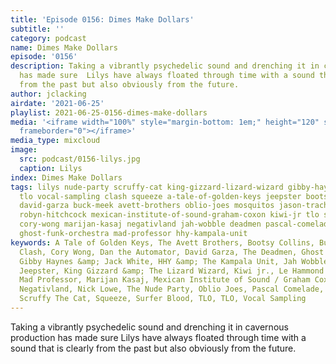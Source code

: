 ```yaml
---
title: 'Episode 0156: Dimes Make Dollars'
subtitle: ''
category: podcast
name: Dimes Make Dollars
episode: '0156'
description: Taking a vibrantly psychedelic sound and drenching it in cavernous production
  has made sure  Lilys have always floated through time with a sound that is clearly
  from the past but also obviously from the future.
author: jclacking
airdate: '2021-06-25'
playlist: 2021-06-25-0156-dimes-make-dollars
media: '<iframe width="100%" style="margin-bottom: 1em;" height="120" src="https://www.mixcloud.com/widget/iframe/?feed=%2Fthe-lacking-org%2Fii9zp4-156-dimes-make-dollars%2F&hide_artwork=1&hide_cover=1&light=1"
  frameborder="0"></iframe>'
media_type: mixcloud
image:
  src: podcast/0156-lilys.jpg
  caption: Lilys
index: Dimes Make Dollars
tags: lilys nude-party scruffy-cat king-gizzard-lizard-wizard gibby-haynes-jack-white
  tlo vocal-sampling clash squeeze a-tale-of-golden-keys jeepster bootsy-collins le-hammond-inferno
  david-garza buck-meek avett-brothers oblio-joes mosquitos jason-trachtenburg nick-lowe
  robyn-hitchcock mexican-institute-of-sound-graham-coxon kiwi-jr tlo surfer-blood
  cory-wong marijan-kasaj negativland jah-wobble deadmen pascal-comelade dan-automator
  ghost-funk-orchestra mad-professor hhy-kampala-unit
keywords: A Tale of Golden Keys, The Avett Brothers, Bootsy Collins, Buck Meek, The
  Clash, Cory Wong, Dan the Automator, David Garza, The Deadmen, Ghost Funk Orchestra,
  Gibby Haynes &amp; Jack White, HHY &amp; The Kampala Unit, Jah Wobble, Jason Trachtenburg,
  Jeepster, King Gizzard &amp; The Lizard Wizard, Kiwi jr., Le Hammond Inferno, Lilys,
  Mad Professor, Marijan Kasaj, Mexican Institute of Sound / Graham Coxon, Mosquitos,
  Negativland, Nick Lowe, The Nude Party, Oblio Joes, Pascal Comelade, Robyn Hitchcock,
  Scruffy The Cat, Squeeze, Surfer Blood, TLO, TLO, Vocal Sampling
---
```

Taking a vibrantly psychedelic sound and drenching it in cavernous production has made sure  Lilys have always floated through time with a sound that is clearly from the past but also obviously from the future.
